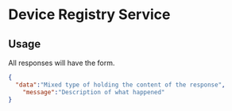 # Device Registry Service

## Usage

All responses will have the form.



```json
{
  "data":"Mixed type of holding the content of the response",
    "message":"Description of what happened"
}
```
